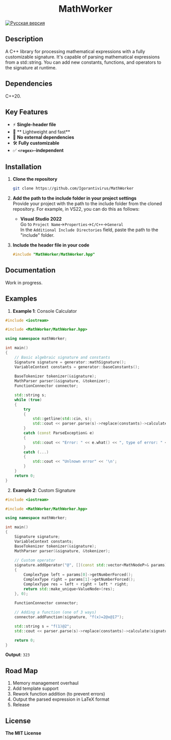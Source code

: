 ﻿<!--MathWorker-->
<h1 align="center">MathWorker</h1>

[![Русская версия](https://img.shields.io/badge/Русская%20версия-blue)](README_RU.md)

<h2>Description</h2>

A C++ library for processing mathematical expressions with a fully customizable signature.
It's capable of parsing mathematical expressions from a std::string.
You can add new constants, functions, and operators to the signature at runtime.

<h2>Dependencies</h2>

C++20.

<h2>Key Features</h2>

* ⚡ **Single-header file**
* 🚀 ** Lightweight and fast**
* 🔗 **No external dependencies**
* 🛠️ **Fully customizable**
* ✅ **`<regex>`-independent**

<h2>Installation</h2>

1. **Clone the repository**
   ```sh
   git clone https://github.com/Igorantivirus/MathWorker
   ```
2. **Add the path to the include folder in your project settings**
   </br>
   Provide your project with the path to the include folder from the cloned repository. For example, in VS22, you can do this as follows:
   
   - **Visual Studio 2022**
     </br>
     Go to `Project Name`->`Properties`->`C/C++`->`General`
     </br>
     In the `Additional Include Directories`
     field, paste the path to the "include" folder.
3. **Include the header file in your code**
   ```cpp
   #include "MathWorker/MathWorker.hpp"
   ```

<h2>Documentation</h2>

Work in progress.

<h2>Examples</h2>

1. **Example  1**: Console Calculator

``` cpp
#include <iostream>

#include <MathWorker/MathWorker.hpp>

using namespace mathWorker;

int main()
{
	// Basic algebraic signature and constants
	Signature signature = generator::mathSignature();
	VariableContext constants = generator::baseConstants();
	
	BaseTokenizer tokenizer(&signature);
	MathParser parser(&signature, &tokenizer);
	FunctionConnector connector;

	std::string s;
	while (true)
	{
		try
		{
			std::getline(std::cin, s);
			std::cout << parser.parse(s)->replace(constants)->calculate(signature)->toString() << '\n';
		}
		catch (const ParseException& e)
		{
			std::cout << "Error: " << e.what() << ", type of error: " << static_cast<int>(e.type()) << '\n';
		}
		catch (...)
		{
			std::cout << "Unlnown error" << '\n';
		}
	}
	return 0;
}
```
2. **Example 2**: Custom Signature

```cpp
#include <iostream>

#include <MathWorker/MathWorker.hpp>

using namespace mathWorker;

int main()
{
	Signature signature;
	VariableContext constants;
	BaseTokenizer tokenizer(&signature);
	MathParser parser(&signature, &tokenizer);
	
	// Custom operator
	signature.addOperator("@", [](const std::vector<MathNodeP>& params)->MathNodeP
	{
		ComplexType left = params[0]->getNumberForced();
		ComplexType right = params[1]->getNumberForced();
		ComplexType res = left + right + left * right;
		return std::make_unique<ValueNode>(res);
	}, 0);
	
	FunctionConnector connector;

	// Adding a function (one of 3 ways)
	connector.addFunction(signature, "f(x)=2@x@17");

	std::string s = "f(1)@2";
	std::cout << parser.parse(s)->replace(constants)->calculate(signature)->toString() << '\n';

	return 0;
}
```

**Output**: `323`


<h2>Road Map</h2>

1. Memory management overhaul
2. Add template support
3. Rework function addition (to prevent errors)
4. Output the parsed expression in LaTeX format
5. Release

<h2>License</h2>

**The MIT License**